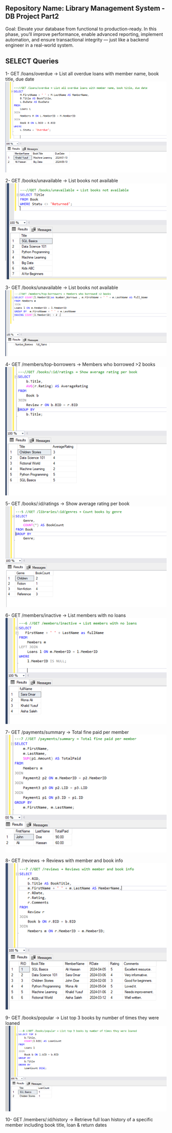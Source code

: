 ﻿## Repository Name: Library Management System - DB Project Part2 
Goal: Elevate your database from functional to production-ready. In this phase, you’ll improve 
performance, enable advanced reporting, implement automation, and ensure transactional integrity — 
just like a backend engineer in a real-world system.

## SELECT Queries
1- GET /loans/overdue → List all overdue loans with member name, book title, due date
![](./image/1.PNG)

2- GET /books/unavailable → List books not available
![](./image/2.PNG)

3- GET /books/unavailable → List books not available 
![](./image/3.PNG)

4- GET /members/top-borrowers → Members who borrowed >2 books
![](./image/4.PNG)

5- GET /books/:id/ratings → Show average rating per book
![](./image/5.PNG)

6- GET /members/inactive → List members with no loans 
![](./image/6.PNG)

7- GET /payments/summary → Total fine paid per member
![](./image/7.PNG) 

8- GET /reviews → Reviews with member and book info
![](./image/8.PNG)

9- GET /books/popular → List top 3 books by number of times they were loaned
![](./image/9.PNG)

10- GET /members/:id/history → Retrieve full loan history of a specific member including book title, 
loan & return dates













